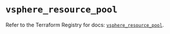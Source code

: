 # `vsphere_resource_pool`

Refer to the Terraform Registry for docs: [`vsphere_resource_pool`](https://registry.terraform.io/providers/hashicorp/vsphere/2.8.1/docs/resources/resource_pool).
